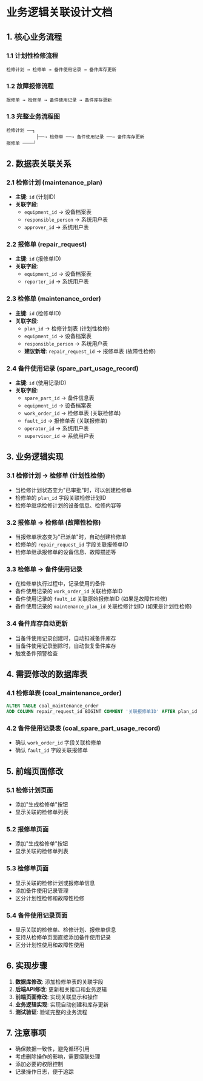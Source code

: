 # 业务逻辑关联设计文档

## 1. 核心业务流程

### 1.1 计划性检修流程
```
检修计划 → 检修单 → 备件使用记录 → 备件库存更新
```

### 1.2 故障报修流程
```
报修单 → 检修单 → 备件使用记录 → 备件库存更新
```

### 1.3 完整业务流程图
```
检修计划 ──┐
           ├──→ 检修单 ──→ 备件使用记录 ──→ 备件库存更新
报修单 ────┘
```

## 2. 数据表关联关系

### 2.1 检修计划 (maintenance_plan)
- **主键**: `id` (计划ID)
- **关联字段**:
  - `equipment_id` → 设备档案表
  - `responsible_person` → 系统用户表
  - `approver_id` → 系统用户表

### 2.2 报修单 (repair_request)
- **主键**: `id` (报修单ID)
- **关联字段**: 
  - `equipment_id` → 设备档案表
  - `reporter_id` → 系统用户表

### 2.3 检修单 (maintenance_order)
- **主键**: `id` (检修单ID)
- **关联字段**:
  - `plan_id` → 检修计划表 (计划性检修)
  - `equipment_id` → 设备档案表
  - `responsible_person` → 系统用户表
  - **建议新增**: `repair_request_id` → 报修单表 (故障性检修)

### 2.4 备件使用记录 (spare_part_usage_record)
- **主键**: `id` (使用记录ID)
- **关联字段**:
  - `spare_part_id` → 备件信息表
  - `equipment_id` → 设备档案表
  - `work_order_id` → 检修单表 (关联检修单)
  - `fault_id` → 报修单表 (关联报修单)
  - `operator_id` → 系统用户表
  - `supervisor_id` → 系统用户表

## 3. 业务逻辑实现

### 3.1 检修计划 → 检修单 (计划性检修)
- 当检修计划状态变为"已审批"时，可以创建检修单
- 检修单的 `plan_id` 字段关联检修计划ID
- 检修单继承检修计划的设备信息、检修内容等

### 3.2 报修单 → 检修单 (故障性检修)
- 当报修单状态变为"已派单"时，自动创建检修单
- 检修单的 `repair_request_id` 字段关联报修单ID
- 检修单继承报修单的设备信息、故障描述等

### 3.3 检修单 → 备件使用记录
- 在检修单执行过程中，记录使用的备件
- 备件使用记录的 `work_order_id` 关联检修单ID
- 备件使用记录的 `fault_id` 关联原始报修单ID (如果是故障性检修)
- 备件使用记录的 `maintenance_plan_id` 关联检修计划ID (如果是计划性检修)

### 3.4 备件库存自动更新
- 当备件使用记录创建时，自动扣减备件库存
- 当备件使用记录删除时，自动恢复备件库存
- 触发备件预警检查

## 4. 需要修改的数据库表

### 4.1 检修单表 (coal_maintenance_order)
```sql
ALTER TABLE coal_maintenance_order 
ADD COLUMN repair_request_id BIGINT COMMENT '关联报修单ID' AFTER plan_id;
```

### 4.2 备件使用记录表 (coal_spare_part_usage_record)
- 确认 `work_order_id` 字段关联检修单
- 确认 `fault_id` 字段关联报修单

## 5. 前端页面修改

### 5.1 检修计划页面
- 添加"生成检修单"按钮
- 显示关联的检修单列表

### 5.2 报修单页面
- 添加"生成检修单"按钮
- 显示关联的检修单列表

### 5.3 检修单页面
- 显示关联的检修计划或报修单信息
- 添加备件使用记录管理
- 区分计划性检修和故障性检修

### 5.4 备件使用记录页面
- 显示关联的检修单、检修计划、报修单信息
- 支持从检修单页面直接添加备件使用记录
- 区分计划性使用和故障性使用

## 6. 实现步骤

1. **数据库修改**: 添加检修单表的关联字段
2. **后端API修改**: 更新相关接口和业务逻辑
3. **前端页面修改**: 实现关联显示和操作
4. **业务逻辑实现**: 实现自动创建和库存更新
5. **测试验证**: 验证完整的业务流程

## 7. 注意事项

- 确保数据一致性，避免循环引用
- 考虑删除操作的影响，需要级联处理
- 添加必要的权限控制
- 记录操作日志，便于追踪

